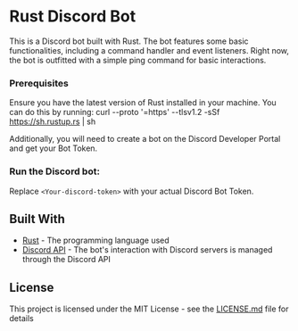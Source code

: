 # Rust Discord Bot

This is a Discord bot built with Rust. The bot features some basic functionalities, including a command handler and event listeners. Right now, the bot is outfitted with a simple ping command for basic interactions.

### Prerequisites

Ensure you have the latest version of Rust installed in your machine. You can do this by running:
curl --proto '=https' --tlsv1.2 -sSf https://sh.rustup.rs | sh

Additionally, you will need to create a bot on the Discord Developer Portal and get your Bot Token.

### Run the Discord bot:
Replace `<Your-discord-token>` with your actual Discord Bot Token.

## Built With

* [Rust](https://www.rust-lang.org/) - The programming language used
* [Discord API](https://discord.com/developers/docs/intro) - The bot's interaction with Discord servers is managed through the Discord API

## License

This project is licensed under the MIT License - see the [LICENSE.md](LICENSE.md) file for details